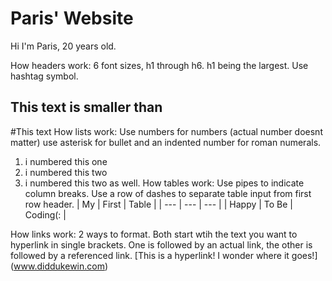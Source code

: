 # Paris' Website

Hi I'm Paris, 20 years old.


How headers work: 6 font sizes, h1 through h6. h1 being the largest. Use hashtag symbol.
## This text is smaller than
#This text
How lists work: Use numbers for numbers (actual number doesnt matter) use asterisk for bullet and an indented number for roman numerals.
1. i numbered this one
2. i numbered this two
2. i numbered this two as well.
How tables work: Use pipes to indicate column breaks. Use a row of dashes to separate table input from first row header.
| My | First | Table |
| --- | --- | --- |
| Happy | To Be | Coding(: |

How links work: 2 ways to format. Both start wtih the text you want to hyperlink in single brackets. One is followed by an actual link,
the other is followed by a referenced link.
[This is a hyperlink! I wonder where it goes!] (www.diddukewin.com)
